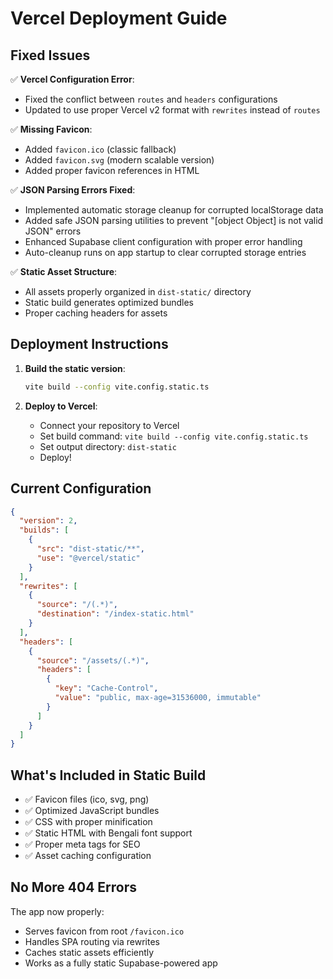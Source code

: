# Vercel Deployment Guide

## Fixed Issues

✅ **Vercel Configuration Error**: 
- Fixed the conflict between `routes` and `headers` configurations
- Updated to use proper Vercel v2 format with `rewrites` instead of `routes`

✅ **Missing Favicon**: 
- Added `favicon.ico` (classic fallback)
- Added `favicon.svg` (modern scalable version)
- Added proper favicon references in HTML

✅ **JSON Parsing Errors Fixed**:
- Implemented automatic storage cleanup for corrupted localStorage data
- Added safe JSON parsing utilities to prevent "[object Object] is not valid JSON" errors
- Enhanced Supabase client configuration with proper error handling
- Auto-cleanup runs on app startup to clear corrupted storage entries

✅ **Static Asset Structure**:
- All assets properly organized in `dist-static/` directory
- Static build generates optimized bundles
- Proper caching headers for assets

## Deployment Instructions

1. **Build the static version**:
   ```bash
   vite build --config vite.config.static.ts
   ```

2. **Deploy to Vercel**:
   - Connect your repository to Vercel
   - Set build command: `vite build --config vite.config.static.ts`
   - Set output directory: `dist-static`
   - Deploy!

## Current Configuration

```json
{
  "version": 2,
  "builds": [
    {
      "src": "dist-static/**",
      "use": "@vercel/static"
    }
  ],
  "rewrites": [
    {
      "source": "/(.*)",
      "destination": "/index-static.html"
    }
  ],
  "headers": [
    {
      "source": "/assets/(.*)",
      "headers": [
        {
          "key": "Cache-Control",
          "value": "public, max-age=31536000, immutable"
        }
      ]
    }
  ]
}
```

## What's Included in Static Build

- ✅ Favicon files (ico, svg, png)
- ✅ Optimized JavaScript bundles
- ✅ CSS with proper minification  
- ✅ Static HTML with Bengali font support
- ✅ Proper meta tags for SEO
- ✅ Asset caching configuration

## No More 404 Errors

The app now properly:
- Serves favicon from root `/favicon.ico`
- Handles SPA routing via rewrites
- Caches static assets efficiently
- Works as a fully static Supabase-powered app